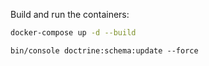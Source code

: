 Build and run the containers:

```bash
docker-compose up -d --build
```

```
bin/console doctrine:schema:update --force
```
